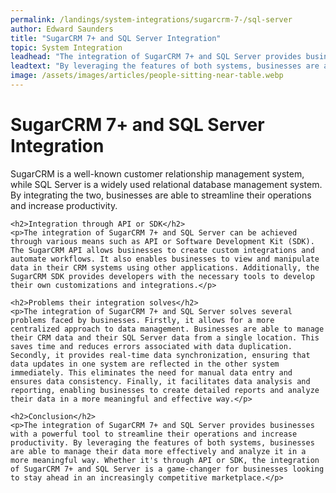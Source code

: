 ```yaml
---
permalink: /landings/system-integrations/sugarcrm-7-/sql-server
author: Edward Saunders
title: "SugarCRM 7+ and SQL Server Integration"
topic: System Integration
leadhead: "The integration of SugarCRM 7+ and SQL Server provides businesses with a powerful tool to streamline their operations and increase productivity"
leadtext: "By leveraging the features of both systems, businesses are able to manage their data more effectively and analyze it in a more meaningful way. Whether it's through API or SDK, the integration of SugarCRM 7+ and SQL Server is a game-changer for businesses looking to stay ahead in an increasingly competitive marketplace."
image: /assets/images/articles/people-sitting-near-table.webp
---
```

<div class="arttext">	<h1>SugarCRM 7+ and SQL Server Integration</h1>
	<p>SugarCRM is a well-known customer relationship management system, while SQL Server is a widely used relational database management system. By integrating the two, businesses are able to streamline their operations and increase productivity.</p>

	<h2>Integration through API or SDK</h2>
	<p>The integration of SugarCRM 7+ and SQL Server can be achieved through various means such as API or Software Development Kit (SDK). The SugarCRM API allows businesses to create custom integrations and automate workflows. It also enables businesses to view and manipulate data in their CRM systems using other applications. Additionally, the SugarCRM SDK provides developers with the necessary tools to develop their own customizations and integrations.</p>

	<h2>Problems their integration solves</h2>
	<p>The integration of SugarCRM 7+ and SQL Server solves several problems faced by businesses. Firstly, it allows for a more centralized approach to data management. Businesses are able to manage their CRM data and their SQL Server data from a single location. This saves time and reduces errors associated with data duplication. Secondly, it provides real-time data synchronization, ensuring that data updates in one system are reflected in the other system immediately. This eliminates the need for manual data entry and ensures data consistency. Finally, it facilitates data analysis and reporting, enabling businesses to create detailed reports and analyze their data in a more meaningful and effective way.</p>

	<h2>Conclusion</h2>
	<p>The integration of SugarCRM 7+ and SQL Server provides businesses with a powerful tool to streamline their operations and increase productivity. By leveraging the features of both systems, businesses are able to manage their data more effectively and analyze it in a more meaningful way. Whether it's through API or SDK, the integration of SugarCRM 7+ and SQL Server is a game-changer for businesses looking to stay ahead in an increasingly competitive marketplace.</p>
</div>